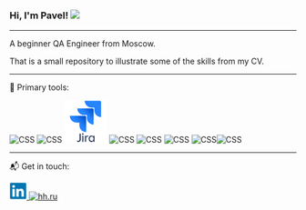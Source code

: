 ### Hi, I'm Pavel! <img src="https://raw.githubusercontent.com/MartinHeinz/MartinHeinz/master/wave.gif" width="30px">

---

A beginner QA Engineer from Moscow.

That is a small repository to illustrate some of the skills from my CV.

---

:toolbox: Primary tools:

<img src="https://cdn.worldvectorlogo.com/logos/postman.svg" alt="CSS" width="75" height="75"/> <img src="[https://user-images.githubusercontent.com/24623425/36042969-f87531d4-0d8a-11e8-9dee-e87ab8c6a9e3.png)" alt="CSS" width="75" height="75"/> <img src="https://raw.githubusercontent.com/devicons/devicon/1119b9f84c0290e0f0b38982099a2bd027a48bf1/icons/jira/jira-original-wordmark.svg" alt="CSS" width="75" height="75"/> <img src="https://cdn-icons-png.flaticon.com/512/919/919836.png" alt="CSS" width="65" height="65"/> <img src="https://cdn-icons-png.flaticon.com/512/4494/4494740.png" alt="CSS" width="65" height="65"/> <img src="https://cdn-icons-png.flaticon.com/512/732/732222.png" alt="CSS" width="65" height="65"/> <img src="https://cdn-icons-png.flaticon.com/512/2991/2991114.png" alt="CSS" width="65" height="65"/><img src="https://cdn-icons-png.flaticon.com/512/281/281760.png" alt="CSS" width="65" height="65"/> 

---

:mailbox_with_mail: Get in touch:

<a href="https://www.linkedin.com/in/pavel-glushkov/">
    <img src="https://raw.githubusercontent.com/devicons/devicon/1119b9f84c0290e0f0b38982099a2bd027a48bf1/icons/linkedin/linkedin-original.svg" alt="LinkedIn" width="30" height="30"/>
    <a href="https://hh.ru/resume/bca06fa0ff0b1f8a910039ed1f5447424e6d55">
    <img src="https://upload.wikimedia.org/wikipedia/commons/7/79/HeadHunter_logo.png" alt="hh.ru" width="30" height="30"/>










